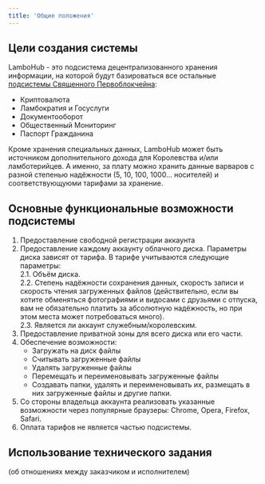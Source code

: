 ```yaml
---
title: 'Общие положения'
---
```


## Цели создания системы
LamboHub - это подсистема децентрализованного хранения информации, на которой будут базироваться все остальные [подсистемы Священного Первоблокчейна](../../trebovaniya):
* Криптовалюта
* Ламбократия и Госуслуги
* Документооборот
* Общественный Мониторинг
* Паспорт Гражданина
  
Кроме хранения специальных данных, LamboHub может быть источником дополнительного дохода для Королевства и/или ламботерийцев. А именно, за плату можно хранить данные варваров с разной степенью надёжности (5, 10, 100, 1000... носителей) и соответствующуюми тарифами за хранение.

## Основные функциональные возможности подсистемы
1. Предоставление свободной регистрации аккаунта
2. Предоставление каждому аккаунту облачного диска. Параметры диска зависят от тарифа. В тарифе учитываются следующие параметры:  
	2.1. Объём диска.  
	2.2. Степень надёжности сохранения данных, скорость записи и скорость чтения загруженных файлов (действительно, если вы хотите обменяться фотографиями и видосами с друзьями с отпуска, вам не обязательно платить за абсолютную надёжность, но при этом места может потребоваться много).  
	2.3. Является ли аккаунт служебным/королевским.  
3. Предоставление приватной зоны для всего диска или его части.
4. Обеспечение возможности:
	* Загружать на диск файлы  
	* Считывать загруженные файлы  
	* Удалять загруженные файлы  
	* Перемещать и переименовывать загруженные файлы  
	* Создавать папки, удалять и переименовывать их, размещать в них загруженные файлы и другие папки.  
5. Со стороны владельца аккаунта реализовать указанные возможности через популярные браузеры: Chrome, Opera, Firefox, Safari.
6. Оплата тарифов не является частью подсистемы.

## Использование технического задания
(об отношениях между заказчиком и исполнителем)